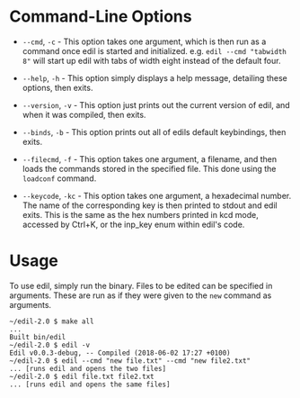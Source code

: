 Command-Line Options
====================

 * `--cmd`, `-c` - This option takes one argument, which is
   then run as a command once edil is started and initialized.
   e.g. `edil --cmd "tabwidth 8"` will start up edil with tabs
   of width eight instead of the default four.

 * `--help`, `-h` - This option simply displays a help message,
   detailing these options, then exits.

 * `--version`, `-v` - This option just prints out the current
   version of edil, and when it was compiled, then exits.

 * `--binds`, `-b` - This option prints out all of edils default
   keybindings, then exits.

 * `--filecmd`, `-f` - This option takes one argument, a filename,
   and then loads the commands stored in the specified file. This
   done using the `loadconf` command.

 * `--keycode`, `-kc` - This option takes one argument, a
    hexadecimal number. The name of the corresponding key is then
    printed to stdout and edil exits. This is the same as the hex
    numbers printed in kcd mode, accessed by Ctrl+K, or the
    inp_key enum within edil's code.

Usage
=====

To use edil, simply run the binary. Files to be edited can be
specified in arguments. These are run as if they were given to
the `new` command as arguments.

```
~/edil-2.0 $ make all
...
Built bin/edil
~/edil-2.0 $ edil -v
Edil v0.0.3-debug, -- Compiled (2018-06-02 17:27 +0100)
~/edil-2.0 $ edil --cmd "new file.txt" --cmd "new file2.txt"
... [runs edil and opens the two files]
~/edil-2.0 $ edil file.txt file2.txt
... [runs edil and opens the same files]
```
